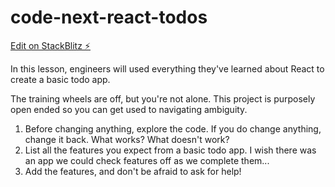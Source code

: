 # code-next-react-todos

[Edit on StackBlitz ⚡️](https://stackblitz.com/edit/react-mu8c1c)

In this lesson, engineers will used everything they've learned about React to create a basic todo app.

The training wheels are off, but you're not alone. This project is purposely open ended so you can get used to navigating ambiguity.

1. Before changing anything, explore the code. If you do change anything, change it back. What works? What doesn't work?
1. List all the features you expect from a basic todo app. I wish there was an app we could check features off as we complete them...
1. Add the features, and don't be afraid to ask for help!

